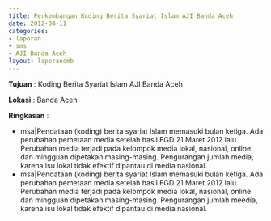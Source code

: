 ```yaml
---
title: Perkembangan Koding Berita Syariat Islam AJI Banda Aceh
date: 2012-04-11
categories:
- laporan
- sms
- AJI Banda Aceh
layout: laporancmb
---
```


**Tujuan** : Koding Berita Syariat Islam AJI Banda Aceh

**Lokasi** : Banda Aceh 

**Ringkasan** : 
  * msa\|Pendataan (koding) berita syariat Islam memasuki bulan ketiga. Ada perubahan pemetaan media setelah hasil FGD 21 Maret 2012 lalu. Perubahan media terjadi pada kelompok media lokal, nasional, online dan mingguan dipetakan masing-masing. Pengurangan jumlah media, karena isu lokal tidak efektif dipantau di media nasional. 
  * msa\|Pendataan (koding) berita syariat Islam memasuki bulan ketiga. Ada perubahan pemetaan media setelah hasil FGD 21 Maret 2012 lalu. Perubahan media terjadi pada kelompok media lokal, nasional, online dan mingguan dipetakan masing-masing. Pengurangan jumlah meedia, karena isu lokal tidak efektif dipantau di media nasional. 
